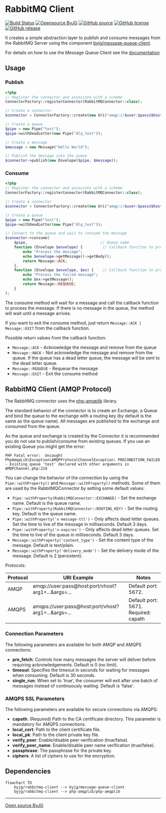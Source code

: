 # RabbitMQ Client

[![Build Status](https://github.com/byjg/php-rabbitmq-client/actions/workflows/phpunit.yml/badge.svg?branch=main)](https://github.com/byjg/php-rabbitmq-client/actions/workflows/phpunit.yml)
[![Opensource ByJG](https://img.shields.io/badge/opensource-byjg-success.svg)](http://opensource.byjg.com)
[![GitHub source](https://img.shields.io/badge/Github-source-informational?logo=github)](https://github.com/byjg/php-rabbitmq-client/)
[![GitHub license](https://img.shields.io/github/license/byjg/php-rabbitmq-client.svg)](https://opensource.byjg.com/opensource/licensing.html)
[![GitHub release](https://img.shields.io/github/release/byjg/php-rabbitmq-client.svg)](https://github.com/byjg/php-rabbitmq-client/releases/)

It creates a simple abstraction layer to publish and consume messages from the RabbitMQ Server using the component [byjg/message-queue-client](https://github.com/byjg/message-queue-client).

For details on how to use the Message Queue Client see the [documentation](https://github.com/byjg/message-queue-client)

## Usage

### Publish

```php
<?php
// Register the connector and associate with a scheme
ConnectorFactory::registerConnector(RabbitMQConnector::class);

// Create a connector
$connector = ConnectorFactory::create(new Uri("amqp://$user:$pass@$host:$port/$vhost"));

// Create a queue
$pipe = new Pipe("test");
$pipe->withDeadLetter(new Pipe("dlq_test"));

// Create a message
$message = new Message("Hello World");

// Publish the message into the queue
$connector->publish(new Envelope($pipe, $message));
```

### Consume

```php
<?php
// Register the connector and associate with a scheme
ConnectorFactory::registerConnector(RabbitMQConnector::class);

// Create a connector
$connector = ConnectorFactory::create(new Uri("amqp://$user:$pass@$host:$port/$vhost"));

// Create a queue
$pipe = new Pipe("test");
$pipe->withDeadLetter(new Pipe("dlq_test"));

// Connect to the queue and wait to consume the message
$connector->consume(
    $pipe,                                 // Queue name
    function (Envelope $envelope) {         // Callback function to process the message
        echo "Process the message";
        echo $envelope->getMessage()->getBody();
        return Message::ACK;
    },
    function (Envelope $envelope, $ex) {    // Callback function to process the failed message
        echo "Process the failed message";
        echo $ex->getMessage();
        return Message::REQUEUE;
    }
);
```

The consume method will wait for a message and call the callback function to process the message.
If there is no message in the queue, the method will wait until a message arrives.

If you want to exit the consume method, just return `Message::ACK | Message::EXIT` from the callback function.

Possible return values from the callback function:

* `Message::ACK` - Acknowledge the message and remove from the queue
* `Message::NACK` - Not acknowledge the message and remove from the queue. If the queue has a dead letter queue, the message will be sent to the dead letter queue.
* `Message::REQUEUE` - Requeue the message
* `Message::EXIT` - Exit the consume method


## RabbitMQ Client (AMQP Protocol)

The RabbitMQ connector uses the [php-amqplib](https://github.com/php-amqplib/php-amqplib) library.

The standard behavior of the connector is to create an Exchange, a Queue and bind the queue to the exchange with a routing key (by default is the same as the queue name).
All messages are published to the exchange and consumed from the queue.

As the queue and exchange is created by the Connector it is recommended you do not use to publish/consume from existing queues.
If you use an existing Queue you might get the error:

```text
PHP Fatal error:  Uncaught PhpAmqpLib\Exception\AMQPProtocolChannelException: PRECONDITION_FAILED - Existing queue 'test' declared with other arguments in AMQPChannel.php:224
```

You can change the behavior of the connection by using the `Pipe::withProperty()` and `Message::withProperty()` methods.
Some of them are used by the RabbitMQConnector by setting some default values:

* `Pipe::withProperty(RabbitMQConnector::EXCHANGE)` - Set the exchange name. Default is the queue name.
* `Pipe::withProperty(RabbitMQConnector::ROUTING_KEY)` - Set the routing key. Default is the queue name.
* `Pipe::withProperty('x-message-ttl')` - Only affects dead letter queues. Set the time to live of the message in milliseconds. Default 3 days.
* `Pipe::withProperty('x-expires')` - Only affects dead letter queues. Set the time to live of the queue in milliseconds. Default 3 days.
* `Message::withProperty('content_type')` - Set the content type of the message. Default is text/plain.
* `Message::withProperty('delivery_mode')` - Set the delivery mode of the message. Default is 2 (persistent).

Protocols:

| Protocol | URI Example                                         | Notes                                |
|----------|-----------------------------------------------------|--------------------------------------|
| AMQP     | amqp://user:pass@host:port/vhost?arg1=...&args=...  | Default port: 5672.                  |
| AMQPS    | amqps://user:pass@host:port/vhost?arg1=...&args=... | Default port: 5671. Required: capath |

### Connection Parameters

The following parameters are available for both AMQP and AMQPS connections:

- **pre_fetch**: Controls how many messages the server will deliver before requiring acknowledgements. Default is 0 (no limit).
- **timeout**: Specifies the timeout in seconds for waiting for messages when consuming. Default is 30 seconds.
- **single_run**: When set to 'true', the consumer will exit after one batch of messages instead of continuously waiting. Default is 'false'.

### AMQPS SSL Parameters

The following parameters are available for secure connections via AMQPS:

- **capath**: (Required) Path to the CA certificate directory. This parameter is mandatory for AMQPS connections.
- **local_cert**: Path to the client certificate file.
- **local_pk**: Path to the client private key file.
- **verify_peer**: Enable/disable peer verification (true/false).
- **verify_peer_name**: Enable/disable peer name verification (true/false).
- **passphrase**: The passphrase for the private key.
- **ciphers**: A list of ciphers to use for the encryption.

## Dependencies

```mermaid
flowchart TD
    byjg/rabbitmq-client --> byjg/message-queue-client
    byjg/rabbitmq-client --> php-amqplib/php-amqplib
```

----
[Open source ByJG](http://opensource.byjg.com)
